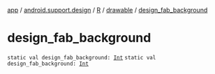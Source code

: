 [app](../../../index.md) / [android.support.design](../../index.md) / [R](../index.md) / [drawable](index.md) / [design_fab_background](./design_fab_background.md)

# design_fab_background

`static val design_fab_background: `[`Int`](https://kotlinlang.org/api/latest/jvm/stdlib/kotlin/-int/index.html)
`static val design_fab_background: `[`Int`](https://kotlinlang.org/api/latest/jvm/stdlib/kotlin/-int/index.html)